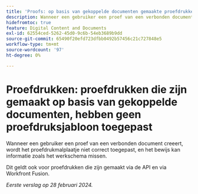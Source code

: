 ```yaml
---
title: 'Proofs: op basis van gekoppelde documenten gemaakte proefdrukken hebben geen proefsjabloon toegepast'
description: Wanneer een gebruiker een proef van een verbonden document creeert, wordt het proefdrukmalplaatje niet correct toegepast, en het bewijs kan informatie zoals het werkschema missen.
hidefromtoc: true
feature: Digital Content and Documents
exl-id: 62554ced-5262-45d0-9c6b-54eb3689b9dd
source-git-commit: 65490f20efd723dfbb0492b57456c21c727848e5
workflow-type: tm+mt
source-wordcount: '97'
ht-degree: 0%

---
```


# Proefdrukken: proefdrukken die zijn gemaakt op basis van gekoppelde documenten, hebben geen proefdruksjabloon toegepast

<!--On WF, WFF, WFP TOCs-->

<!--

>[!NOTE]
>
>This issue was fixed on March 14, 2024.

-->

Wanneer een gebruiker een proef van een verbonden document creeert, wordt het proefdrukmalplaatje niet correct toegepast, en het bewijs kan informatie zoals het werkschema missen.

Dit geldt ook voor proefdrukken die zijn gemaakt via de API en via Workfront Fusion.

_Eerste verslag op 28 februari 2024._
